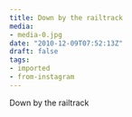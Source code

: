 ```yaml
---
title: Down by the railtrack
media:
- media-0.jpg
date: "2010-12-09T07:52:13Z"
draft: false
tags:
- imported
- from-instagram
---
```

Down by the railtrack
